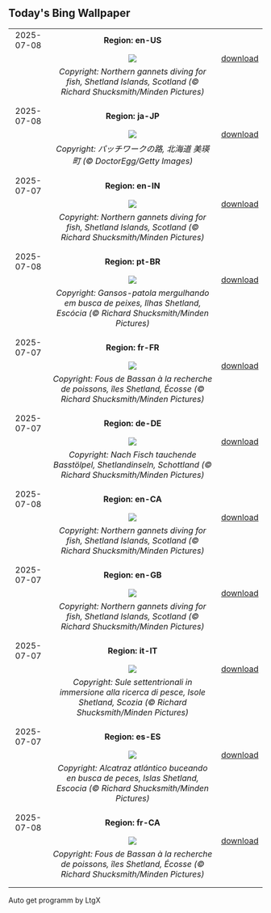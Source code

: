## Today's Bing Wallpaper
|      |      |      |
| :----: | :----: | :----: |
|2025-07-08|**Region: en-US**||
||![](https://www.bing.com/th?id=OHR.ShetlandGannets_EN-US0812287314_UHD.jpg&pid=hp&w=1152&h=648&rs=1&c=4)| [download](https://www.bing.com/th?id=OHR.ShetlandGannets_EN-US0812287314_UHD.jpg)|
||*Copyright: Northern gannets diving for fish, Shetland Islands, Scotland (© Richard Shucksmith/Minden Pictures)*
||
|||
|2025-07-08|**Region: ja-JP**||
||![](https://www.bing.com/th?id=OHR.WheatFields2025_JA-JP0694604988_UHD.jpg&pid=hp&w=1152&h=648&rs=1&c=4)| [download](https://www.bing.com/th?id=OHR.WheatFields2025_JA-JP0694604988_UHD.jpg)|
||*Copyright: パッチワークの路, 北海道 美瑛町 (© DoctorEgg/Getty Images)*
||
|||
|2025-07-07|**Region: en-IN**||
||![](https://www.bing.com/th?id=OHR.ShetlandGannets_EN-IN9831916093_UHD.jpg&pid=hp&w=1152&h=648&rs=1&c=4)| [download](https://www.bing.com/th?id=OHR.ShetlandGannets_EN-IN9831916093_UHD.jpg)|
||*Copyright: Northern gannets diving for fish, Shetland Islands, Scotland (© Richard Shucksmith/Minden Pictures)*
||
|||
|2025-07-08|**Region: pt-BR**||
||![](https://www.bing.com/th?id=OHR.ShetlandGannets_PT-BR6855447396_UHD.jpg&pid=hp&w=1152&h=648&rs=1&c=4)| [download](https://www.bing.com/th?id=OHR.ShetlandGannets_PT-BR6855447396_UHD.jpg)|
||*Copyright: Gansos-patola mergulhando em busca de peixes, Ilhas Shetland, Escócia (© Richard Shucksmith/Minden Pictures)*
||
|||
|2025-07-07|**Region: fr-FR**||
||![](https://www.bing.com/th?id=OHR.ShetlandGannets_FR-FR5293037699_UHD.jpg&pid=hp&w=1152&h=648&rs=1&c=4)| [download](https://www.bing.com/th?id=OHR.ShetlandGannets_FR-FR5293037699_UHD.jpg)|
||*Copyright: Fous de Bassan à la recherche de poissons, îles Shetland, Écosse (© Richard Shucksmith/Minden Pictures)*
||
|||
|2025-07-07|**Region: de-DE**||
||![](https://www.bing.com/th?id=OHR.ShetlandGannets_DE-DE8492203831_UHD.jpg&pid=hp&w=1152&h=648&rs=1&c=4)| [download](https://www.bing.com/th?id=OHR.ShetlandGannets_DE-DE8492203831_UHD.jpg)|
||*Copyright: Nach Fisch tauchende Basstölpel, Shetlandinseln, Schottland (© Richard Shucksmith/Minden Pictures)*
||
|||
|2025-07-08|**Region: en-CA**||
||![](https://www.bing.com/th?id=OHR.ShetlandGannets_EN-CA3506391267_UHD.jpg&pid=hp&w=1152&h=648&rs=1&c=4)| [download](https://www.bing.com/th?id=OHR.ShetlandGannets_EN-CA3506391267_UHD.jpg)|
||*Copyright: Northern gannets diving for fish, Shetland Islands, Scotland (© Richard Shucksmith/Minden Pictures)*
||
|||
|2025-07-07|**Region: en-GB**||
||![](https://www.bing.com/th?id=OHR.ShetlandGannets_EN-GB3393360437_UHD.jpg&pid=hp&w=1152&h=648&rs=1&c=4)| [download](https://www.bing.com/th?id=OHR.ShetlandGannets_EN-GB3393360437_UHD.jpg)|
||*Copyright: Northern gannets diving for fish, Shetland Islands, Scotland (© Richard Shucksmith/Minden Pictures)*
||
|||
|2025-07-07|**Region: it-IT**||
||![](https://www.bing.com/th?id=OHR.ShetlandGannets_IT-IT2720152530_UHD.jpg&pid=hp&w=1152&h=648&rs=1&c=4)| [download](https://www.bing.com/th?id=OHR.ShetlandGannets_IT-IT2720152530_UHD.jpg)|
||*Copyright: Sule settentrionali in immersione alla ricerca di pesce, Isole Shetland, Scozia (© Richard Shucksmith/Minden Pictures)*
||
|||
|2025-07-07|**Region: es-ES**||
||![](https://www.bing.com/th?id=OHR.ShetlandGannets_ES-ES2850528780_UHD.jpg&pid=hp&w=1152&h=648&rs=1&c=4)| [download](https://www.bing.com/th?id=OHR.ShetlandGannets_ES-ES2850528780_UHD.jpg)|
||*Copyright: Alcatraz atlántico buceando en busca de peces, Islas Shetland, Escocia (© Richard Shucksmith/Minden Pictures)*
||
|||
|2025-07-08|**Region: fr-CA**||
||![](https://www.bing.com/th?id=OHR.ShetlandGannets_FR-CA5027328603_UHD.jpg&pid=hp&w=1152&h=648&rs=1&c=4)| [download](https://www.bing.com/th?id=OHR.ShetlandGannets_FR-CA5027328603_UHD.jpg)|
||*Copyright: Fous de Bassan à la recherche de poissons, îles Shetland, Écosse (© Richard Shucksmith/Minden Pictures)*
||
|||

Auto get programm by LtgX
